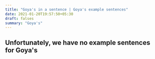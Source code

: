 ```yaml
---
title: "Goya's in a sentence | Goya's example sentences"
date: 2021-01-20T19:57:50+05:30
draft: falses
summary: "Goya's"
---
```

## Unfortunately, we have no example sentences for Goya's                 
